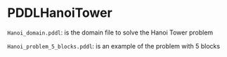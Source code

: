 # PDDLHanoiTower

`Hanoi_domain.pddl`: is the domain file to solve the Hanoi Tower problem

`Hanoi_problem_5_blocks.pddl`: is an example of the problem with 5 blocks
